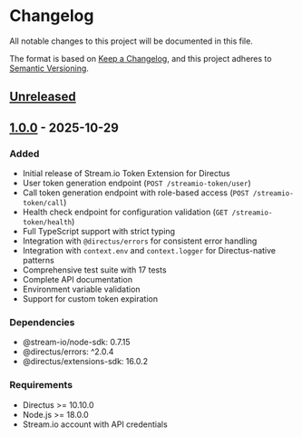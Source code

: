 # Changelog

All notable changes to this project will be documented in this file.

The format is based on [Keep a Changelog](https://keepachangelog.com/en/1.0.0/),
and this project adheres to [Semantic Versioning](https://semver.org/spec/v2.0.0.html).

## [Unreleased]

## [1.0.0] - 2025-10-29

### Added

- Initial release of Stream.io Token Extension for Directus
- User token generation endpoint (`POST /streamio-token/user`)
- Call token generation endpoint with role-based access (`POST /streamio-token/call`)
- Health check endpoint for configuration validation (`GET /streamio-token/health`)
- Full TypeScript support with strict typing
- Integration with `@directus/errors` for consistent error handling
- Integration with `context.env` and `context.logger` for Directus-native patterns
- Comprehensive test suite with 17 tests
- Complete API documentation
- Environment variable validation
- Support for custom token expiration

### Dependencies

- @stream-io/node-sdk: 0.7.15
- @directus/errors: ^2.0.4
- @directus/extensions-sdk: 16.0.2

### Requirements

- Directus >= 10.10.0
- Node.js >= 18.0.0
- Stream.io account with API credentials

[Unreleased]: https://github.com/AbhinayMe/directus-stream-io-token/compare/v1.0.0...HEAD
[1.0.0]: https://github.com/AbhinayMe/directus-stream-io-token/releases/tag/v1.0.0
